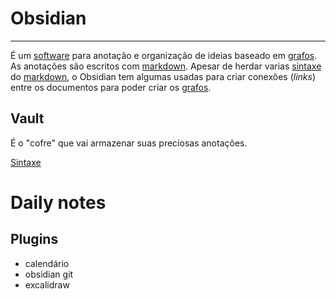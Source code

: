 # Obsidian
---
É um [software](api/2024/07/2024-07-02-Software.md) para anotação e organização de ideias baseado em [grafos](_insight/2024/07/2024-07-12-Grafos.md). As anotações são escritos com [markdown](_draft/2024/07/2024-07-08-Markdown.md). Apesar de herdar varias [sintaxe](_insight/2024/07/2024-07-12-Sintaxe.md) do [markdown](_draft/2024/07/2024-07-08-Markdown.md), o Obsidian tem algumas usadas para criar conexões (_links_) entre os documentos para poder criar os [grafos](_insight/2024/07/2024-07-12-Grafos.md).

## Vault
É o "cofre" que vai armazenar suas preciosas anotações.

[Sintaxe](_insight/2024/07/2024-07-12-Obsidian_Sintaxe.md)

# Daily notes

## Plugins 

- calendário
- obsidian git
- excalidraw